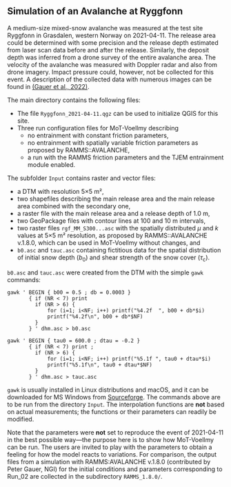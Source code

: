 ## Simulation of an Avalanche at Ryggfonn

A medium-size mixed-snow avalanche was measured at the test site Ryggfonn in Grasdalen, western Norway on 2021-04-11. The release area could be determined with some precision and the release depth estimated from laser scan data before and after the release. Similarly, the deposit depth was inferred from a drone survey of the entire avalanche area. The velocity of the avalanche was measured with Doppler radar and also from drone imagery. Impact pressure could, however, not be collected for this event. A description of the collected data with numerous images can be found in [(Gauer et al., 2022)](https://ngi.brage.unit.no/ngi-xmlui/bitstream/handle/11250/3093249/20200017-06-TN.pdf?sequence=1&isAllowed=y).

The main directory contains the following files:

* The file `Ryggfonn_2021-04-11.qgz` can be used to initialize QGIS
  for this site.
* Three run configuration files for MoT-Voellmy describing
    * no entrainment with constant friction parameters,
    * no entrainment with spatially variable friction parameters as
      proposed by RAMMS::AVALANCHE,
    * a run with the RAMMS friction parameters and the TJEM entrainment
      module enabled.

The subfolder `Input` contains raster and vector files:

* a DTM with resolution 5×5 m²,
* two shapefiles describing the main release area and the main
  release area combined with the secondary one,
* a raster file with the main release area and a release depth of 1.0 m,
* two GeoPackage files with contour lines at 100 and 10 m intervals,
* two raster files `rgf_MM_S300...asc` with the spatially distributed _μ_
  and _k_ values at 5×5 m² resolution, as proposed by RAMMS::AVALANCHE
  v.1.8.0, which can be used in MoT-Voellmy without changes, and
* `b0.asc` and `tauc.asc` containing fictitious data for the spatial
  distribution of initial snow depth (_b_<sub>0</sub>) and shear strength
  of the snow cover (_τ_<sub>c</sub>).

`b0.asc` and `tauc.asc` were created from the DTM with the simple `gawk` commands:

    gawk ' BEGIN { b00 = 0.5 ; db = 0.0003 }
           { if (NR < 7) print
             if (NR > 6) {
                 for (i=1; i<NF; i++) printf("%4.2f  ", b00 + db*$i) 
                 printf("%4.2f\n", b00 + db*$NF)
             }
           } ' dhm.asc > b0.asc

    gawk ' BEGIN { tau0 = 600.0 ; dtau = -0.2 }
           { if (NR < 7) print ;
             if (NR > 6) {
                 for (i=1; i<NF; i++) printf("%5.1f ", tau0 + dtau*$i)
                 printf("%5.1f\n", tau0 + dtau*$NF)
             }
           } ' dhm.asc > tauc.asc

`gawk` is usually installed in Linux distributions and macOS, and it can be downloaded for MS Windows from [Sourceforge](https://gnuwin32.sourceforge.net/downlinks/gawk-bin-zip.php). The commands above are to be run from the directory `Input`. The interpolation functions are __not__ based on actual measurements; the functions or their parameters can readily be modified.

Note that the parameters were __not__ set to reproduce the event of 2021-04-11 in the best possible way—the purpose here is to show how MoT-Voellmy can be run. The users are invited to play with the parameters to obtain a feeling for how the model reacts to variations. For comparison, the output files from a simulation with RAMMS:AVALANCHE v.1.8.0 (contributed by Peter Gauer, NGI) for the initial conditions and parameters corresponding to Run_02 are collected in the subdirectory `RAMMS_1.8.0/`.